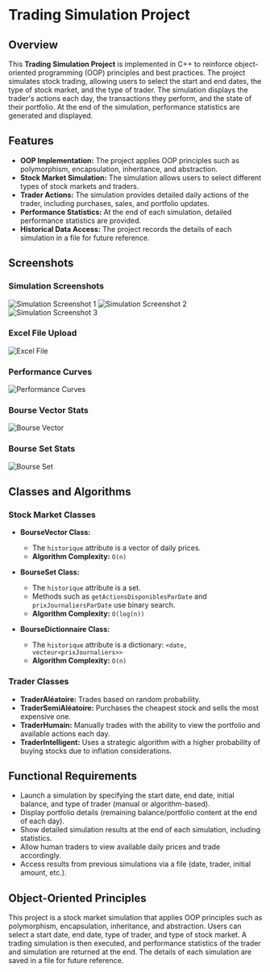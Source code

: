 # Trading Simulation Project

## Overview

This **Trading Simulation Project** is implemented in C++ to reinforce object-oriented programming (OOP) principles and best practices. The project simulates stock trading, allowing users to select the start and end dates, the type of stock market, and the type of trader. The simulation displays the trader's actions each day, the transactions they perform, and the state of their portfolio. At the end of the simulation, performance statistics are generated and displayed.

## Features

- **OOP Implementation:** The project applies OOP principles such as polymorphism, encapsulation, inheritance, and abstraction.
- **Stock Market Simulation:** The simulation allows users to select different types of stock markets and traders.
- **Trader Actions:** The simulation provides detailed daily actions of the trader, including purchases, sales, and portfolio updates.
- **Performance Statistics:** At the end of each simulation, detailed performance statistics are provided.
- **Historical Data Access:** The project records the details of each simulation in a file for future reference.

## Screenshots

### Simulation Screenshots
![Simulation Screenshot 1](assets/1.png)
![Simulation Screenshot 2](assets/2.png)
![Simulation Screenshot 3](assets/3.png)

### Excel File Upload
![Excel File](assets/EXCEL.png)

### Performance Curves
![Performance Curves](assets/COURBES.png)

### Bourse Vector Stats
![Bourse Vector](assets/VECT.png)

### Bourse Set Stats
![Bourse Set](assets/SET.png)

## Classes and Algorithms

### Stock Market Classes

- **BourseVector Class:**
  - The `historique` attribute is a vector of daily prices.
  - **Algorithm Complexity:** `O(n)`

- **BourseSet Class:**
  - The `historique` attribute is a set.
  - Methods such as `getActionsDisponiblesParDate` and `prixJournaliersParDate` use binary search.
  - **Algorithm Complexity:** `O(log(n))`

- **BourseDictionnaire Class:**
  - The `historique` attribute is a dictionary: `<date, vecteur<prixJournaliers>>`
  - **Algorithm Complexity:** `O(n)`

### Trader Classes

- **TraderAléatoire:** Trades based on random probability.
- **TraderSemiAléatoire:** Purchases the cheapest stock and sells the most expensive one.
- **TraderHumain:** Manually trades with the ability to view the portfolio and available actions each day.
- **TraderIntelligent:** Uses a strategic algorithm with a higher probability of buying stocks due to inflation considerations.

## Functional Requirements

- Launch a simulation by specifying the start date, end date, initial balance, and type of trader (manual or algorithm-based).
- Display portfolio details (remaining balance/portfolio content at the end of each day).
- Show detailed simulation results at the end of each simulation, including statistics.
- Allow human traders to view available daily prices and trade accordingly.
- Access results from previous simulations via a file (date, trader, initial amount, etc.).

## Object-Oriented Principles

This project is a stock market simulation that applies OOP principles such as polymorphism, encapsulation, inheritance, and abstraction. Users can select a start date, end date, type of trader, and type of stock market. A trading simulation is then executed, and performance statistics of the trader and simulation are returned at the end. The details of each simulation are saved in a file for future reference.
